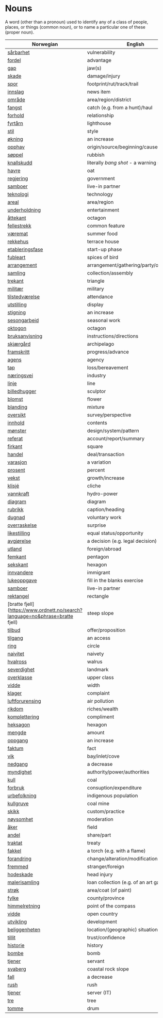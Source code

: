 # Nouns

A word (other than a pronoun) used to identify any of a class of people, places, or things (common noun), or to name a particular one of these (proper noun).

| Norwegian | English | Gender |
| --- | --- | --- |
| [sårbarhet](https://www.ordnett.no/search?language=no&phrase=sårbarhet) | vulnerability | m |
| [fordel](https://www.ordnett.no/search?language=no&phrase=fordel) | advantage | m |
| [gap](https://www.ordnett.no/search?language=no&phrase=gap) | jaw(s) | m |
| [skade](https://www.ordnett.no/search?language=no&phrase=skade) | damage/injury | m |
| [spor](https://www.ordnett.no/search?language=no&phrase=spor) | footprint/rut/track/trail | i |
| [innslag](https://www.ordnett.no/search?language=no&phrase=innslag) | news item | i |
| [område](https://www.ordnett.no/search?language=no&phrase=område) | area/region/district | i |
| [fangst](https://www.ordnett.no/search?language=no&phrase=fangst) | catch (e.g. from a hunt)/haul | m |
| [forhold](https://www.ordnett.no/search?language=no&phrase=forhold) | relationship | i |
| [fyrtårn](https://www.ordnett.no/search?language=no&phrase=fyrtårn) | lighthouse | i |
| [stil](https://www.ordnett.no/search?language=no&phrase=stil) | style | m |
| [økning](https://www.ordnett.no/search?language=no&phrase=økning) | an increase | m |
| [opphav](https://www.ordnett.no/search?language=no&phrase=opphav) | origin/source/beginning/cause | i |
| [søppel](https://www.ordnett.no/search?language=no&phrase=søppel) | rubbish | i |
| [knallskudd](https://www.ordnett.no/search?language=no&phrase=knallskudd) | literally _bang shot_ - a warning shot gun | i |
| [havre](https://www.ordnett.no/search?language=no&phrase=havre) | oat | m |
| [regjering](https://www.ordnett.no/search?language=no&phrase=regjering) | government | m |
| [samboer](https://www.ordnett.no/search?language=no&phrase=samboer) | live-in partner | m |
| [teknologi](https://www.ordnett.no/search?language=no&phrase=teknologi) | technology | m |
| [areal](https://www.ordnett.no/search?language=no&phrase=areal) | area/region | i |
| [underholdning](https://www.ordnett.no/search?language=no&phrase=underholdning) | entertainment | m |
| [åttekant](https://www.ordnett.no/search?language=no&phrase=åttekant) | octagon | m |
| [fellestrekk](https://www.ordnett.no/search?language=no&phrase=fellestrekk) | common feature | i |
| [væremat](https://www.ordnett.no/search?language=no&phrase=væremat) | summer food | m |
| [rekkehus](https://www.ordnett.no/search?language=no&phrase=rekkehus) | terrace house | i |
| [etableringsfase](https://www.ordnett.no/search?language=no&phrase=etableringsfase) | start-up phase | m |
| [fubleart](https://www.ordnett.no/search?language=no&phrase=fubleart) | spices of bird | m/f |
| [arrangement](https://www.ordnett.no/search?language=no&phrase=arrangement) | arrangement/gathering/party/organisation | i |
| [samling](https://www.ordnett.no/search?language=no&phrase=samling) | collection/assembly | m |
| [trekant](https://www.ordnett.no/search?language=no&phrase=trekant) | triangle | m |
| [militær](https://www.ordnett.no/search?language=no&phrase=militær) | military | m |
| [tilstedværelse](https://www.ordnett.no/search?language=no&phrase=tilstedværelse) | attendance | i |
| [utstilling](https://www.ordnett.no/search?language=no&phrase=utstilling) | display | m |
| [stigning](https://www.ordnett.no/search?language=no&phrase=stigning) | an increase | m |
| [sesongarbeid](https://www.ordnett.no/search?language=no&phrase=sesongarbeid) | seasonal work | i |
| [oktogon](https://www.ordnett.no/search?language=no&phrase=oktogon) | octagon | m |
| [bruksanvisning](https://www.ordnett.no/search?language=no&phrase=bruksanvisning) | instructions/directions | m |
| [skjærgård](https://www.ordnett.no/search?language=no&phrase=skjærgård) | archipelago | m |
| [framskritt](https://www.ordnett.no/search?language=no&phrase=framskritt) | progress/advance | i |
| [agens](https://www.ordnett.no/search?language=no&phrase=agens) | agency | m |
| [tap](https://www.ordnett.no/search?language=no&phrase=tap) | loss/bereavement | i |
| [næringsvei](https://www.ordnett.no/search?language=no&phrase=næringsvei) | industry | m |
| [linje](https://www.ordnett.no/search?language=no&phrase=linje) | line | m |
| [billedhugger](https://www.ordnett.no/search?language=no&phrase=billedhugger) | sculptor | m |
| [blomst](https://www.ordnett.no/search?language=no&phrase=blomst) | flower | m |
| [blanding](https://www.ordnett.no/search?language=no&phrase=blanding) | mixture | m |
| [oversikt](https://www.ordnett.no/search?language=no&phrase=oversikt) | survey/perspective | m |
| [innhold](https://www.ordnett.no/search?language=no&phrase=innhold) | contents | i |
| [mønster](https://www.ordnett.no/search?language=no&phrase=mønster) | design/system/pattern | i |
| [referat](https://www.ordnett.no/search?language=no&phrase=referat) | account/report/summary | i |
| [firkant](https://www.ordnett.no/search?language=no&phrase=firkant) | square | m |
| [handel](https://www.ordnett.no/search?language=no&phrase=handel) | deal/transaction | m |
| [varasjon](https://www.ordnett.no/search?language=no&phrase=varasjon) | a variation | m |
| [prosent](https://www.ordnett.no/search?language=no&phrase=prosent) | percent | m |
| [vekst](https://www.ordnett.no/search?language=no&phrase=vekst) | growth/increase | m |
| [klisjé](https://www.ordnett.no/search?language=no&phrase=klisjé) | cliche | m |
| [vannkraft](https://www.ordnett.no/search?language=no&phrase=vannkraft) | hydro-power | m |
| [diagram](https://www.ordnett.no/search?language=no&phrase=diagram) | diagram | i |
| [rubrikk](https://www.ordnett.no/search?language=no&phrase=rubrikk) | caption/heading | m |
| [dugnad](https://www.ordnett.no/search?language=no&phrase=dugnad) | voluntary work | m |
| [overraskelse](https://www.ordnett.no/search?language=no&phrase=overraskelse) | surprise | m |
| [likestilling](https://www.ordnett.no/search?language=no&phrase=likestilling) | equal status/opportunity | m |
| [avgjørelse](https://www.ordnett.no/search?language=no&phrase=avgjørelse) | a decision (e.g. legal decision) | m |
| [utland](https://www.ordnett.no/search?language=no&phrase=utland) | foreign/abroad | m |
| [femkant](https://www.ordnett.no/search?language=no&phrase=femkant) | pentagon | m |
| [sekskant](https://www.ordnett.no/search?language=no&phrase=sekskant) | hexagon | m |
| [innvandere](https://www.ordnett.no/search?language=no&phrase=innvandere) | immigrant | m |
| [lukeoppgave](https://www.ordnett.no/search?language=no&phrase=lukeoppgave) | fill in the blanks exercise | m |
| [samboer](https://www.ordnett.no/search?language=no&phrase=samboer) | live-in partner | m |
| [rektangel](https://www.ordnett.no/search?language=no&phrase=rektangel) | rectangle | i |
| [bratte fjell](https://www.ordnett.no/search?language=no&phrase=bratte fjell) | steep slope | m |
| [tilbud](https://www.ordnett.no/search?language=no&phrase=tilbud) | offer/proposition | i |
| [tilgang](https://www.ordnett.no/search?language=no&phrase=tilgang) | an access | i |
| [ring](https://www.ordnett.no/search?language=no&phrase=ring) | circle | m |
| [naivitet](https://www.ordnett.no/search?language=no&phrase=naivitet) | naivety | m |
| [hvalross](https://www.ordnett.no/search?language=no&phrase=hvalross) | walrus | m |
| [severdighet](https://www.ordnett.no/search?language=no&phrase=severdighet) | landmark | m |
| [overklasse](https://www.ordnett.no/search?language=no&phrase=overklasse) | upper class | m |
| [vidde](https://www.ordnett.no/search?language=no&phrase=vidde) | width | m/f |
| [klager](https://www.ordnett.no/search?language=no&phrase=klager) | complaint | m |
| [luftforurensing](https://www.ordnett.no/search?language=no&phrase=luftforurensing) | air pollution | m |
| [rikdom](https://www.ordnett.no/search?language=no&phrase=rikdom) | riches/wealth | m |
| [komplettering](https://www.ordnett.no/search?language=no&phrase=komplettering) | compliment | m |
| [heksagon](https://www.ordnett.no/search?language=no&phrase=heksagon) | hexagon | m |
| [mengde](https://www.ordnett.no/search?language=no&phrase=mengde) | amount | m |
| [oppgang](https://www.ordnett.no/search?language=no&phrase=oppgang) | an increase | m |
| [faktum](https://www.ordnett.no/search?language=no&phrase=faktum) | fact | i |
| [vik](https://www.ordnett.no/search?language=no&phrase=vik) | bay/inlet/cove | m |
| [nedgang](https://www.ordnett.no/search?language=no&phrase=nedgang) | a decrease | m |
| [myndighet](https://www.ordnett.no/search?language=no&phrase=myndighet) | authority/power/authorities | m |
| [kull](https://www.ordnett.no/search?language=no&phrase=kull) | coal | i |
| [forbruk](https://www.ordnett.no/search?language=no&phrase=forbruk) | consuption/expenditure | i |
| [urbefolkning](https://www.ordnett.no/search?language=no&phrase=urbefolkning) | indigenous population | m |
| [kullgruve](https://www.ordnett.no/search?language=no&phrase=kullgruve) | coal mine | m |
| [skikk](https://www.ordnett.no/search?language=no&phrase=skikk) | custom/practice | m |
| [nøysomhet](https://www.ordnett.no/search?language=no&phrase=nøysomhet) | moderation | m |
| [åker](https://www.ordnett.no/search?language=no&phrase=åker) | field | m |
| [andel](https://www.ordnett.no/search?language=no&phrase=andel) | share/part | m |
| [traktat](https://www.ordnett.no/search?language=no&phrase=traktat) | treaty | m |
| [fakkel](https://www.ordnett.no/search?language=no&phrase=fakkel) | a torch (e.g. with a flame) | m |
| [forandring](https://www.ordnett.no/search?language=no&phrase=forandring) | change/alteration/modification | m |
| [fremmed](https://www.ordnett.no/search?language=no&phrase=fremmed) | stranger/foreign | m |
| [hodeskade](https://www.ordnett.no/search?language=no&phrase=hodeskade) | head injury | m |
| [malerisamling](https://www.ordnett.no/search?language=no&phrase=malerisamling) | loan collection (e.g. of an art gallery) | m |
| [strøk](https://www.ordnett.no/search?language=no&phrase=strøk) | area/coat (of paint) | i |
| [fylke](https://www.ordnett.no/search?language=no&phrase=fylke) | county/province | i |
| [himmelretning](https://www.ordnett.no/search?language=no&phrase=himmelretning) | point of the compass | m |
| [vidde](https://www.ordnett.no/search?language=no&phrase=vidde) | open country | m |
| [utvikling](https://www.ordnett.no/search?language=no&phrase=utvikling) | development | m |
| [beliggenheten](https://www.ordnett.no/search?language=no&phrase=beliggenheten) | location/(geographic) situation | m/f |
| [tillit](https://www.ordnett.no/search?language=no&phrase=tillit) | trust/confidence | m |
| [historie](https://www.ordnett.no/search?language=no&phrase=historie) | history | m/f |
| [bombe](https://www.ordnett.no/search?language=no&phrase=bombe) | bomb | m |
| [tjener](https://www.ordnett.no/search?language=no&phrase=tjener) | servant | m |
| [svaberg](https://www.ordnett.no/search?language=no&phrase=svaberg) | coastal rock slope | i |
| [fall](https://www.ordnett.no/search?language=no&phrase=fall) | a decrease | i |
| [rush](https://www.ordnett.no/search?language=no&phrase=rush) | rush | i |
| [tjener](https://www.ordnett.no/search?language=no&phrase=tjener) | server (IT) | m |
| [tre](https://www.ordnett.no/search?language=no&phrase=tre) | tree | i |
| [tomme](https://www.ordnett.no/search?language=no&phrase=tomme) | drum | m |

